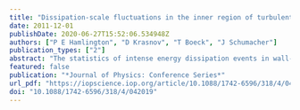 ```yaml
---
title: "Dissipation-scale fluctuations in the inner region of turbulent channel flow"
date: 2011-12-01
publishDate: 2020-06-27T15:52:06.534948Z
authors: ["P E Hamlington", "D Krasnov", "T Boeck", "J Schumacher"]
publication_types: ["2"]
abstract: "The statistics of intense energy dissipation events in wall-bounded shear ﬂows are studied using highly resolved direct numerical simulations of turbulent channel ﬂow at three diﬀerent friction Reynolds numbers. Distributions of the energy dissipation rate and local dissipation scales are computed at various distances from the channel walls, with an emphasis on the behavior of the statistics in the near-wall region. The dependence of characteristic mean and local dissipation scales on wall distance is also examined over the full channel height. Systematic variations in these statistics are found close to the walls due to the anisotropy generated by mean shear and coherent vortical structures. Results near the channel centerline are consistent with those found in homogeneous isotropic turbulence."
featured: false
publication: "*Journal of Physics: Conference Series*"
url_pdf: "https://iopscience.iop.org/article/10.1088/1742-6596/318/4/042019"
doi: "10.1088/1742-6596/318/4/042019"
---
```


